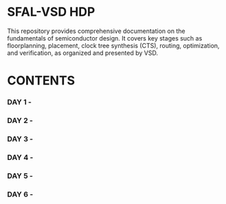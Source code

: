 #  SFAL-VSD HDP
 This repository provides comprehensive documentation on the fundamentals of semiconductor design. It covers key stages such as floorplanning, placement, clock tree synthesis (CTS), routing, optimization, and verification, as organized and presented by VSD.
# CONTENTS 
### DAY 1 -
### DAY 2 -
### DAY 3 -
### DAY 4 -
### DAY 5 -
### DAY 6 -
